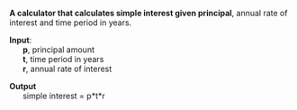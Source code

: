 **A calculator that calculates simple interest given principal**, annual rate of interest and time period in years.

**Input**:  
&nbsp;&nbsp;&nbsp;&nbsp;&nbsp;&nbsp;**p**, principal amount  
&nbsp;&nbsp;&nbsp;&nbsp;&nbsp;&nbsp;**t**, time period in years  
&nbsp;&nbsp;&nbsp;&nbsp;&nbsp;&nbsp;**r**, annual rate of interest  
   
**Output**  
&nbsp;&nbsp;&nbsp;&nbsp;&nbsp;&nbsp;simple interest = p\*t\*r
